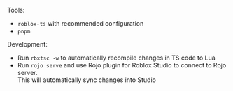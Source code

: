 Tools:

 - `roblox-ts` with recommended configuration
 - `pnpm`

Development:

 - Run `rbxtsc -w` to automatically recompile changes in TS code to Lua
 - Run `rojo serve` and use Rojo plugin for Roblox Studio to connect to Rojo server. \
   This will automatically sync changes into Studio
